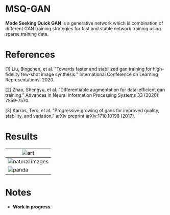 # MSQ-GAN
**Mode Seeking Quick GAN** is a generative network which is combination of different GAN training strategies for fast and stable network training using sparse training data.

# References

[1] Liu, Bingchen, et al. "Towards faster and stabilized gan training for high-fidelity few-shot image synthesis." International Conference on Learning Representations. 2020.

[2] Zhao, Shengyu, et al. "Differentiable augmentation for data-efficient gan training." Advances in Neural Information Processing Systems 33 (2020): 7559-7570.

[3] Karras, Tero, et al. "Progressive growing of gans for improved quality, stability, and variation." arXiv preprint arXiv:1710.10196 (2017).

# Results

|![art](https://github.com/prajwalsingh/MSQ-GAN/blob/main/images/art_paiting.png)|
|---|
|![natural images](https://github.com/prajwalsingh/MSQ-GAN/blob/main/images/natural_images.png)|
|![panda](https://github.com/prajwalsingh/MSQ-GAN/blob/main/images/panda_images.png)|

# Notes

* **Work in progress**.
